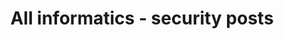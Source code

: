 ---
layout: archive
which_category: informatics/security
title: All informatics - security posts
---